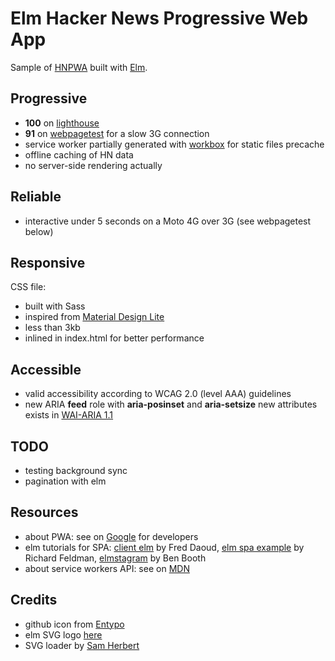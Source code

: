 # Elm Hacker News Progressive Web App

Sample of [HNPWA](http://hnpwa.com) built with [Elm](http://elm-lang.org).

## Progressive

- **100** on [lighthouse](https://hnpwa.skingrapher.com/lighthouse.html)
- **91** on [webpagetest](https://www.webpagetest.org/result/171001_FR_8824939a649205e4299597bb581bd197/) for a slow 3G connection
- service worker partially generated with [workbox](https://workboxjs.org) for static files precache
- offline caching of HN data
- no server-side rendering actually

## Reliable 

- interactive under 5 seconds on a Moto 4G over 3G (see webpagetest below)

## Responsive

CSS file:
- built with Sass
- inspired from [Material Design Lite](https://getmdl.io/components/index.html)
- less than 3kb
- inlined in index.html for better performance

## Accessible

- valid accessibility according to WCAG 2.0 (level AAA) guidelines
- new ARIA **feed** role with **aria-posinset** and **aria-setsize** new attributes exists in [WAI-ARIA 1.1](https://www.w3.org/TR/wai-aria-1.1/#feed) 

## TODO

- testing background sync
- pagination with elm

## Resources

- about PWA: see on [Google](https://developers.google.com/web/progressive-web-apps/) for developers
- elm tutorials for SPA: [client elm](https://github.com/foxdonut/adventures-reactive-web-dev/tree/elm-010-todolist-feature/client-elm) by Fred Daoud, [elm spa example](https://github.com/rtfeldman/elm-spa-example) by Richard Feldman, [elmstagram](https://github.com/bkbooth/Elmstagram) by Ben Booth
- about service workers API: see on [MDN](https://developer.mozilla.org/en-US/docs/Web/API/Service_Worker_API)

## Credits
 
- github icon from [Entypo](https://entypo.com)
- elm SVG logo [here](https://upload.wikimedia.org/wikipedia/commons/f/f3/Elm_logo.svg)
- SVG loader by [Sam Herbert](http://samherbert.net/svg-loaders/)
